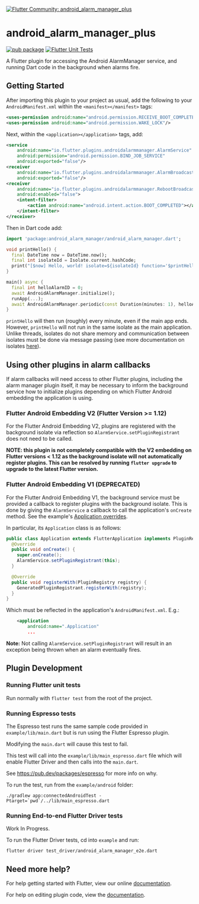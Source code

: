 [![Flutter Community: android_alarm_manager_plus](https://fluttercommunity.dev/_github/header/android_alarm_manager_plus)](https://github.com/fluttercommunity/community)

# android_alarm_manager_plus

[![pub package](https://img.shields.io/pub/v/android_alarm_manager_plus.svg)](https://pub.dev/packages/android_alarm_manager_plus)
[![Flutter Unit Tests](https://github.com/fluttercommunity/android_alarm_manager_plus/workflows/Flutter%20Unit%20Tests/badge.svg)](https://github.com/fluttercommunity/android_alarm_manager_plus/actions)

A Flutter plugin for accessing the Android AlarmManager service, and running
Dart code in the background when alarms fire.

## Getting Started

After importing this plugin to your project as usual, add the following to your
`AndroidManifest.xml` within the `<manifest></manifest>` tags:

```xml
<uses-permission android:name="android.permission.RECEIVE_BOOT_COMPLETED"/>
<uses-permission android:name="android.permission.WAKE_LOCK"/>
```

Next, within the `<application></application>` tags, add:

```xml
<service
    android:name="io.flutter.plugins.androidalarmmanager.AlarmService"
    android:permission="android.permission.BIND_JOB_SERVICE"
    android:exported="false"/>
<receiver
    android:name="io.flutter.plugins.androidalarmmanager.AlarmBroadcastReceiver"
    android:exported="false"/>
<receiver
    android:name="io.flutter.plugins.androidalarmmanager.RebootBroadcastReceiver"
    android:enabled="false">
    <intent-filter>
        <action android:name="android.intent.action.BOOT_COMPLETED"></action>
    </intent-filter>
</receiver>

```

Then in Dart code add:

```dart
import 'package:android_alarm_manager/android_alarm_manager.dart';

void printHello() {
  final DateTime now = DateTime.now();
  final int isolateId = Isolate.current.hashCode;
  print("[$now] Hello, world! isolate=${isolateId} function='$printHello'");
}

main() async {
  final int helloAlarmID = 0;
  await AndroidAlarmManager.initialize();
  runApp(...);
  await AndroidAlarmManager.periodic(const Duration(minutes: 1), helloAlarmID, printHello);
}
```

`printHello` will then run (roughly) every minute, even if the main app ends. However, `printHello`
will not run in the same isolate as the main application. Unlike threads, isolates do not share
memory and communication between isolates must be done via message passing (see more documentation on
isolates [here](https://api.dart.dev/stable/2.0.0/dart-isolate/dart-isolate-library.html)).


## Using other plugins in alarm callbacks

If alarm callbacks will need access to other Flutter plugins, including the
alarm manager plugin itself, it may be necessary to inform the background service how
to initialize plugins depending on which Flutter Android embedding the application is
using.

### Flutter Android Embedding V2 (Flutter Version >= 1.12)

For the Flutter Android Embedding V2, plugins are registered with the background
isolate via reflection so `AlarmService.setPluginRegistrant` does not need to be
called.

**NOTE: this plugin is not completely compatible with the V2 embedding on
Flutter versions < 1.12 as the background isolate will not automatically
register plugins. This can be resolved by running `flutter upgrade` to upgrade
to the latest Flutter version.**

### Flutter Android Embedding V1 (DEPRECATED)

For the Flutter Android Embedding V1, the background service must be provided a
callback to register plugins with the background isolate. This is done by giving
the `AlarmService` a callback to call the application's `onCreate` method. See the example's
[Application overrides](https://github.com/fluttercommunity/android_alarm_manager_plus/example/android/app/src/main/java/io/flutter/plugins/androidalarmmanagerexample/Application.java).

In particular, its `Application` class is as follows:

```java
public class Application extends FlutterApplication implements PluginRegistrantCallback {
  @Override
  public void onCreate() {
    super.onCreate();
    AlarmService.setPluginRegistrant(this);
  }

  @Override
  public void registerWith(PluginRegistry registry) {
    GeneratedPluginRegistrant.registerWith(registry);
  }
}
```

Which must be reflected in the application's `AndroidManifest.xml`. E.g.:

```xml
    <application
        android:name=".Application"
        ...
```

**Note:** Not calling `AlarmService.setPluginRegistrant` will result in an exception being
thrown when an alarm eventually fires.

## Plugin Development

### Running Flutter unit tests

Run normally with `flutter test` from the root of the project.

### Running Espresso tests

The Espresso test runs the same sample code provided in `example/lib/main.dart`
but is run using the Flutter Espresso plugin.

Modifying the `main.dart` will cause this test to fail.

This test will call into the `example/lib/main_espresso.dart` file which
will enable Flutter Driver and then calls into the `main.dart`.

See https://pub.dev/packages/espresso for more info on why.

To run the test, run from the `example/android` folder:

```
./gradlew app:connectedAndroidTest -Ptarget=`pwd`/../lib/main_espresso.dart
```

### Running End-to-end Flutter Driver tests

Work In Progress.

To run the Flutter Driver tests, cd into `example` and run:

```
flutter driver test_driver/android_alarm_manager_e2e.dart
```

## Need more help?

For help getting started with Flutter, view our online
[documentation](http://flutter.io/).

For help on editing plugin code, view the [documentation](https://flutter.io/platform-plugins/#edit-code).
